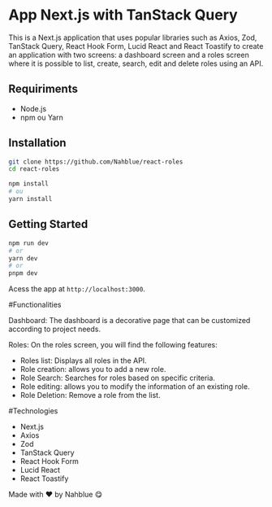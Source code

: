 # App Next.js with TanStack Query

This is a Next.js application that uses popular libraries such as Axios, Zod, TanStack Query, React Hook Form, Lucid React and React Toastify to create an application with two screens: a dashboard screen and a roles screen where it is possible to list, create, search, edit and delete roles using an API.

## Requiriments

- Node.js
- npm ou Yarn

## Installation

```bash
git clone https://github.com/Nahblue/react-roles
cd react-roles

npm install
# ou
yarn install
```

## Getting Started

```bash
npm run dev
# or
yarn dev
# or
pnpm dev
```

Acess the app at `http://localhost:3000`.

#Functionalities

Dashboard:
The dashboard is a decorative page that can be customized according to project needs.

Roles:
On the roles screen, you will find the following features:
- Roles list: Displays all roles in the API.
- Role creation: allows you to add a new role.
- Role Search: Searches for roles based on specific criteria.
- Role editing: allows you to modify the information of an existing role.
- Role Deletion: Remove a role from the list.

#Technologies

- Next.js
- Axios
- Zod
- TanStack Query
- React Hook Form
- Lucid React
- React Toastify

Made with ♥ by Nahblue 😋
